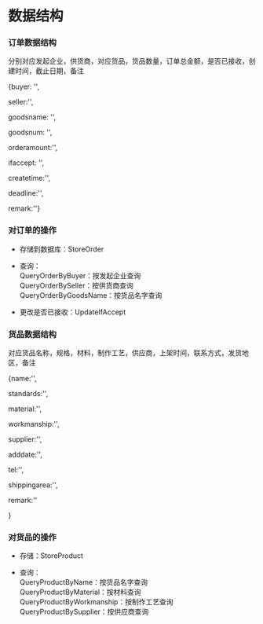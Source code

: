# 数据结构

### 订单数据结构

分别对应发起企业，供货商，对应货品，货品数量，订单总金额，是否已接收，创建时间，截止日期，备注

{buyer: '',

seller:'',

goodsname: '',

goodsnum: '',

orderamount:'',

ifaccept: '',

createtime:'',

deadline:'',

remark:''}

### 对订单的操作
  * 存储到数据库：StoreOrder
  
  * 查询：<br>
    QueryOrderByBuyer：按发起企业查询<br>
    QueryOrderBySeller：按供货商查询<br>
    QueryOrderByGoodsName：按货品名字查询<br>
    
  * 更改是否已接收：UpdateIfAccept


### 货品数据结构

对应货品名称，规格，材料，制作工艺，供应商，上架时间，联系方式，发货地区，备注

{name:'',

standards:'',

material:'',

workmanship:'',

supplier:'',

adddate:'',

tel:'',

shippingarea:'',

remark:''

}

### 对货品的操作
* 存储：StoreProduct

* 查询：<br>
	  QueryProductByName：按货品名字查询<br>
	  QueryProductByMaterial：按材料查询<br>
	  QueryProductByWorkmanship：按制作工艺查询<br>
   QueryProductBySupplier：按供应商查询<br>

